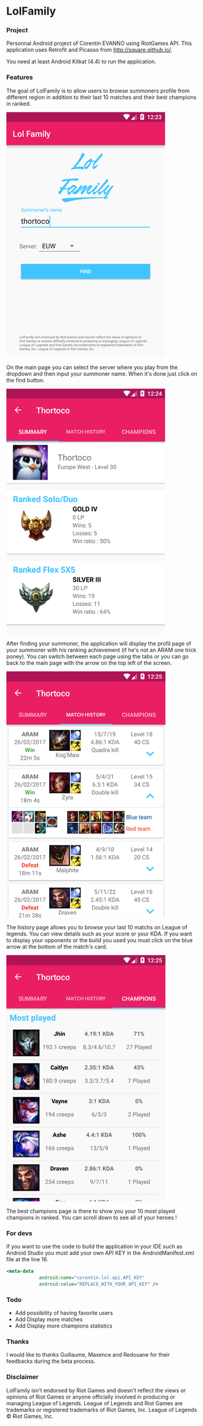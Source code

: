 # LolFamily

### Project
Personnal Android project of Corentin EVANNO using RiotGames API.
This application uses Retrofit and Picasso from http://square.github.io/.

You need at least Android Kitkat (4.4) to run the application.
### Features
The goal of LolFamily is to allow users to browse summoners profile from different region in addition to their last 10 matches and their best champions in ranked.

![](https://github.com/Thortoco/LolFamily/blob/master/ressources/lolFamily1.png)

On the main page you can select the server where you play from the dropdown and then input your summoner name.
When it's done just click on the find button.

![alt tag](https://github.com/Thortoco/LolFamily/blob/master/ressources/lolFamily2.png)

After finding your summoner, the application will display the profil page of your summoner with his ranking achievement (if he's not an ARAM one trick poney). You can switch between each page using the tabs or you can go back to the main page with the arrow on the top left of the screen.

![alt tag](https://github.com/Thortoco/LolFamily/blob/master/ressources/lolFamily3.png)

The history page allows you to browse your last 10 matchs on League of legends. You can view details such as your score or your KDA. If you want to display your opponents or the build you used you must click on the blue arrow at the bottom of the match's card.

![alt tag](https://github.com/Thortoco/LolFamily/blob/master/ressources/lolFamily4.png)

The best champions page is there to show you your 10 most played champions in ranked. You can scroll down to see all of your heroes !

### For devs
If you want to use the code to build the application in your IDE such as Android Studio you must add your own API KEY in the AndroidManifest.xml file at the line 16.
```xml
<meta-data
            android:name="corentin.lol.api.API_KEY"
            android:value="REPLACE_WITH_YOUR_API_KEY" />
```
### Todo
 - Add possibility of having favorite users
 - Add Display more matches
 - Add Display more champions statistics
 
### Thanks
I would like to thanks Guillaume, Maxence and Redouane for their feedbacks during the beta process.

### Disclaimer
LolFamily isn't endorsed by Riot Games and doesn't reflect the views or opinions of Riot Games or anyone officially involved in producing or managing League of Legends. League of Legends and Riot Games are trademarks or registered trademarks of Riot Games, Inc. League of Legends © Riot Games, Inc.
